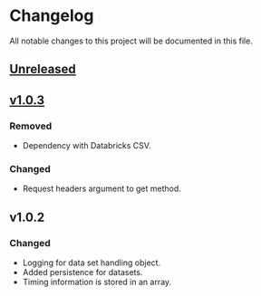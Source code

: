 # Changelog
All notable changes to this project will be documented in this file.

## [Unreleased]

## [v1.0.3]

### Removed
- Dependency with Databricks CSV. 

### Changed
- Request headers argument to get method.

## v1.0.2
### Changed
- Logging for data set handling object.
- Added persistence for datasets.
- Timing information is stored in an array.


[Unreleased]: https://github.com/andersonkmi/spark-utils/compare/v1.0.2...HEAD
[v1.0.3]: https://github.com/andersonkmi/spark-utils/compare/v1.0.2...v1.0.3